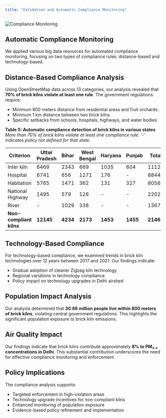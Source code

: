 ```yaml
---
title: "Validation and Automatic Compliance Monitoring"
---
```


![Compliance Monitoring](/brick-kilns/bk_images/compliance.svg)

## Automatic Compliance Monitoring

We applied various big data resources for automated compliance monitoring, focusing on two types of compliance rules: distance-based and technology-based.

## Distance-Based Compliance Analysis

Using OpenStreetMap data across 13 categories, our analysis revealed that **70% of brick kilns violate at least one rule**. The government regulations require:

- Minimum 800 meters distance from residential areas and fruit orchards
- Minimum 1 km distance between two brick kilns
- Specific setbacks from schools, hospitals, highways, and water bodies

**Table 5: Automatic compliance detection of brick kilns in various states**
*More than 70% of brick kilns violate at least one compliance rule. '-' indicates policy not defined for that state.*

| Criterion | Uttar Pradesh | Bihar | West Bengal | Haryana | Punjab | Total |
|-----------|---------------|-------|-------------|---------|--------|-------|
| Inter kiln | 6469 | 2343 | 669 | 1035 | 604 | 11120 |
| Hospital | 6741 | 656 | 1271 | 176 | - | 8844 |
| Habitation | 5765 | 1471 | 362 | 131 | 327 | 8056 |
| National Highway | 1495 | 579 | 128 | - | - | 2202 |
| River | - | 1029 | 338 | - | - | 1367 |
| **Non-compliant kilns** | **12145** | **4234** | **2173** | **1453** | **1455** | **21460** |

## Technology-Based Compliance

For technology-based compliance, we examined trends in brick kiln technologies over 12 years between 2017 and 2021. Our findings indicate:

- Gradual adoption of cleaner Zigzag kiln technology
- Regional variations in technology compliance
- Policy impact on technology upgrades in Delhi airshed

## Population Impact Analysis

Our analysis determined that **30.66 million people live within 800 meters of brick kilns**, violating central government regulations. This highlights the significant population exposure to brick kiln emissions.

## Air Quality Impact

Our findings indicate that brick kilns contribute approximately **8% to PM₂.₅ concentrations in Delhi**. This substantial contribution underscores the need for effective compliance monitoring and enforcement.

## Policy Implications

The compliance analysis supports:
- Targeted enforcement in high-violation areas
- Technology upgrade incentives for non-compliant kilns
- Enhanced monitoring of population exposure
- Evidence-based policy refinement and implementation